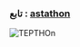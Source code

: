 
### تابع : [astathon](https://t.me/astathon) ###

![TEPTHOn](https://te.legra.ph/file/90d376aa72fde4c601cdd.jpg)
